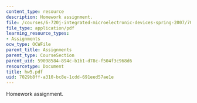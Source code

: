 ```yaml
---
content_type: resource
description: Homework assignment.
file: /courses/6-720j-integrated-microelectronic-devices-spring-2007/7029b8ffa310bc8e1cdd691eed57ae1e_hw5.pdf
file_type: application/pdf
learning_resource_types:
- Assignments
ocw_type: OCWFile
parent_title: Assignments
parent_type: CourseSection
parent_uid: 59098584-894c-b1b1-d78c-f504f3c968d6
resourcetype: Document
title: hw5.pdf
uid: 7029b8ff-a310-bc8e-1cdd-691eed57ae1e
---
```

Homework assignment.

